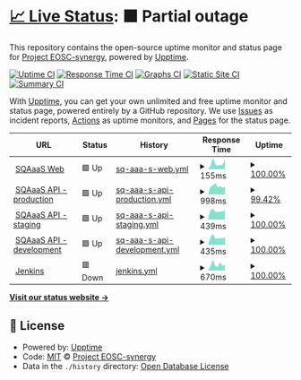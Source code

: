 # [📈 Live Status](https://status.eosc-synergy.eu): <!--live status--> **🟧 Partial outage**

This repository contains the open-source uptime monitor and status page for [Project EOSC-synergy](www.eosc-synergy.eu), powered by [Upptime](https://github.com/upptime/upptime).

[![Uptime CI](https://github.com/eosc-synergy/status/workflows/Uptime%20CI/badge.svg)](https://github.com/upptime/upptime/actions?query=workflow%3A%22Uptime+CI%22)
[![Response Time CI](https://github.com/eosc-synergy/status/workflows/Response%20Time%20CI/badge.svg)](https://github.com/upptime/upptime/actions?query=workflow%3A%22Response+Time+CI%22)
[![Graphs CI](https://github.com/eosc-synergy/status/workflows/Graphs%20CI/badge.svg)](https://github.com/upptime/upptime/actions?query=workflow%3A%22Graphs+CI%22)
[![Static Site CI](https://github.com/eosc-synergy/status/workflows/Static%20Site%20CI/badge.svg)](https://github.com/upptime/upptime/actions?query=workflow%3A%22Static+Site+CI%22)
[![Summary CI](https://github.com/eosc-synergy/status/workflows/Summary%20CI/badge.svg)](https://github.com/upptime/upptime/actions?query=workflow%3A%22Summary+CI%22)

With [Upptime](https://upptime.js.org), you can get your own unlimited and free uptime monitor and status page, powered entirely by a GitHub repository. We use [Issues](https://github.com/eosc-synergy/status/issues) as incident reports, [Actions](https://github.com/eosc-synergy/status/actions) as uptime monitors, and [Pages](https://status.eosc-synergy.eu) for the status page.

<!--start: status pages-->
<!-- This summary is generated by Upptime (https://github.com/upptime/upptime) -->
<!-- Do not edit this manually, your changes will be overwritten -->
<!-- prettier-ignore -->
| URL | Status | History | Response Time | Uptime |
| --- | ------ | ------- | ------------- | ------ |
| <img alt="" src="https://www.eosc-synergy.eu/wp-content/uploads/EOSC-Synergy-Logo-mini-png.png" height="13"> [SQAaaS Web](https://sqaaas.eosc-synergy.eu/) | 🟩 Up | [sq-aaa-s-web.yml](https://github.com/EOSC-synergy/status/commits/master/history/sq-aaa-s-web.yml) | <details><summary><img alt="Response time graph" src="./graphs/sq-aaa-s-web/response-time-week.png" height="20"> 155ms</summary><br><a href="https://eosc-synergy.github.io/status/history/sq-aaa-s-web"><img alt="Response time 138" src="https://img.shields.io/endpoint?url=https%3A%2F%2Fraw.githubusercontent.com%2FEOSC-synergy%2Fstatus%2Fmaster%2Fapi%2Fsq-aaa-s-web%2Fresponse-time.json"></a><br><a href="https://eosc-synergy.github.io/status/history/sq-aaa-s-web"><img alt="24-hour response time 95" src="https://img.shields.io/endpoint?url=https%3A%2F%2Fraw.githubusercontent.com%2FEOSC-synergy%2Fstatus%2Fmaster%2Fapi%2Fsq-aaa-s-web%2Fresponse-time-day.json"></a><br><a href="https://eosc-synergy.github.io/status/history/sq-aaa-s-web"><img alt="7-day response time 155" src="https://img.shields.io/endpoint?url=https%3A%2F%2Fraw.githubusercontent.com%2FEOSC-synergy%2Fstatus%2Fmaster%2Fapi%2Fsq-aaa-s-web%2Fresponse-time-week.json"></a><br><a href="https://eosc-synergy.github.io/status/history/sq-aaa-s-web"><img alt="30-day response time 138" src="https://img.shields.io/endpoint?url=https%3A%2F%2Fraw.githubusercontent.com%2FEOSC-synergy%2Fstatus%2Fmaster%2Fapi%2Fsq-aaa-s-web%2Fresponse-time-month.json"></a><br><a href="https://eosc-synergy.github.io/status/history/sq-aaa-s-web"><img alt="1-year response time 138" src="https://img.shields.io/endpoint?url=https%3A%2F%2Fraw.githubusercontent.com%2FEOSC-synergy%2Fstatus%2Fmaster%2Fapi%2Fsq-aaa-s-web%2Fresponse-time-year.json"></a></details> | <details><summary><a href="https://eosc-synergy.github.io/status/history/sq-aaa-s-web">100.00%</a></summary><a href="https://eosc-synergy.github.io/status/history/sq-aaa-s-web"><img alt="All-time uptime 100.00%" src="https://img.shields.io/endpoint?url=https%3A%2F%2Fraw.githubusercontent.com%2FEOSC-synergy%2Fstatus%2Fmaster%2Fapi%2Fsq-aaa-s-web%2Fuptime.json"></a><br><a href="https://eosc-synergy.github.io/status/history/sq-aaa-s-web"><img alt="24-hour uptime 100.00%" src="https://img.shields.io/endpoint?url=https%3A%2F%2Fraw.githubusercontent.com%2FEOSC-synergy%2Fstatus%2Fmaster%2Fapi%2Fsq-aaa-s-web%2Fuptime-day.json"></a><br><a href="https://eosc-synergy.github.io/status/history/sq-aaa-s-web"><img alt="7-day uptime 100.00%" src="https://img.shields.io/endpoint?url=https%3A%2F%2Fraw.githubusercontent.com%2FEOSC-synergy%2Fstatus%2Fmaster%2Fapi%2Fsq-aaa-s-web%2Fuptime-week.json"></a><br><a href="https://eosc-synergy.github.io/status/history/sq-aaa-s-web"><img alt="30-day uptime 100.00%" src="https://img.shields.io/endpoint?url=https%3A%2F%2Fraw.githubusercontent.com%2FEOSC-synergy%2Fstatus%2Fmaster%2Fapi%2Fsq-aaa-s-web%2Fuptime-month.json"></a><br><a href="https://eosc-synergy.github.io/status/history/sq-aaa-s-web"><img alt="1-year uptime 100.00%" src="https://img.shields.io/endpoint?url=https%3A%2F%2Fraw.githubusercontent.com%2FEOSC-synergy%2Fstatus%2Fmaster%2Fapi%2Fsq-aaa-s-web%2Fuptime-year.json"></a></details>
| <img alt="" src="https://upload.wikimedia.org/wikipedia/commons/a/ab/Swagger-logo.png" height="13"> [SQAaaS API - production](https://api.sqaaas.eosc-synergy.eu/v1/) | 🟩 Up | [sq-aaa-s-api-production.yml](https://github.com/EOSC-synergy/status/commits/master/history/sq-aaa-s-api-production.yml) | <details><summary><img alt="Response time graph" src="./graphs/sq-aaa-s-api-production/response-time-week.png" height="20"> 998ms</summary><br><a href="https://eosc-synergy.github.io/status/history/sq-aaa-s-api-production"><img alt="Response time 994" src="https://img.shields.io/endpoint?url=https%3A%2F%2Fraw.githubusercontent.com%2FEOSC-synergy%2Fstatus%2Fmaster%2Fapi%2Fsq-aaa-s-api-production%2Fresponse-time.json"></a><br><a href="https://eosc-synergy.github.io/status/history/sq-aaa-s-api-production"><img alt="24-hour response time 949" src="https://img.shields.io/endpoint?url=https%3A%2F%2Fraw.githubusercontent.com%2FEOSC-synergy%2Fstatus%2Fmaster%2Fapi%2Fsq-aaa-s-api-production%2Fresponse-time-day.json"></a><br><a href="https://eosc-synergy.github.io/status/history/sq-aaa-s-api-production"><img alt="7-day response time 998" src="https://img.shields.io/endpoint?url=https%3A%2F%2Fraw.githubusercontent.com%2FEOSC-synergy%2Fstatus%2Fmaster%2Fapi%2Fsq-aaa-s-api-production%2Fresponse-time-week.json"></a><br><a href="https://eosc-synergy.github.io/status/history/sq-aaa-s-api-production"><img alt="30-day response time 994" src="https://img.shields.io/endpoint?url=https%3A%2F%2Fraw.githubusercontent.com%2FEOSC-synergy%2Fstatus%2Fmaster%2Fapi%2Fsq-aaa-s-api-production%2Fresponse-time-month.json"></a><br><a href="https://eosc-synergy.github.io/status/history/sq-aaa-s-api-production"><img alt="1-year response time 994" src="https://img.shields.io/endpoint?url=https%3A%2F%2Fraw.githubusercontent.com%2FEOSC-synergy%2Fstatus%2Fmaster%2Fapi%2Fsq-aaa-s-api-production%2Fresponse-time-year.json"></a></details> | <details><summary><a href="https://eosc-synergy.github.io/status/history/sq-aaa-s-api-production">99.42%</a></summary><a href="https://eosc-synergy.github.io/status/history/sq-aaa-s-api-production"><img alt="All-time uptime 99.60%" src="https://img.shields.io/endpoint?url=https%3A%2F%2Fraw.githubusercontent.com%2FEOSC-synergy%2Fstatus%2Fmaster%2Fapi%2Fsq-aaa-s-api-production%2Fuptime.json"></a><br><a href="https://eosc-synergy.github.io/status/history/sq-aaa-s-api-production"><img alt="24-hour uptime 100.00%" src="https://img.shields.io/endpoint?url=https%3A%2F%2Fraw.githubusercontent.com%2FEOSC-synergy%2Fstatus%2Fmaster%2Fapi%2Fsq-aaa-s-api-production%2Fuptime-day.json"></a><br><a href="https://eosc-synergy.github.io/status/history/sq-aaa-s-api-production"><img alt="7-day uptime 99.42%" src="https://img.shields.io/endpoint?url=https%3A%2F%2Fraw.githubusercontent.com%2FEOSC-synergy%2Fstatus%2Fmaster%2Fapi%2Fsq-aaa-s-api-production%2Fuptime-week.json"></a><br><a href="https://eosc-synergy.github.io/status/history/sq-aaa-s-api-production"><img alt="30-day uptime 99.60%" src="https://img.shields.io/endpoint?url=https%3A%2F%2Fraw.githubusercontent.com%2FEOSC-synergy%2Fstatus%2Fmaster%2Fapi%2Fsq-aaa-s-api-production%2Fuptime-month.json"></a><br><a href="https://eosc-synergy.github.io/status/history/sq-aaa-s-api-production"><img alt="1-year uptime 99.60%" src="https://img.shields.io/endpoint?url=https%3A%2F%2Fraw.githubusercontent.com%2FEOSC-synergy%2Fstatus%2Fmaster%2Fapi%2Fsq-aaa-s-api-production%2Fuptime-year.json"></a></details>
| <img alt="" src="https://upload.wikimedia.org/wikipedia/commons/a/ab/Swagger-logo.png" height="13"> [SQAaaS API - staging](https://api-staging.sqaaas.eosc-synergy.eu/v1/) | 🟩 Up | [sq-aaa-s-api-staging.yml](https://github.com/EOSC-synergy/status/commits/master/history/sq-aaa-s-api-staging.yml) | <details><summary><img alt="Response time graph" src="./graphs/sq-aaa-s-api-staging/response-time-week.png" height="20"> 439ms</summary><br><a href="https://eosc-synergy.github.io/status/history/sq-aaa-s-api-staging"><img alt="Response time 449" src="https://img.shields.io/endpoint?url=https%3A%2F%2Fraw.githubusercontent.com%2FEOSC-synergy%2Fstatus%2Fmaster%2Fapi%2Fsq-aaa-s-api-staging%2Fresponse-time.json"></a><br><a href="https://eosc-synergy.github.io/status/history/sq-aaa-s-api-staging"><img alt="24-hour response time 344" src="https://img.shields.io/endpoint?url=https%3A%2F%2Fraw.githubusercontent.com%2FEOSC-synergy%2Fstatus%2Fmaster%2Fapi%2Fsq-aaa-s-api-staging%2Fresponse-time-day.json"></a><br><a href="https://eosc-synergy.github.io/status/history/sq-aaa-s-api-staging"><img alt="7-day response time 439" src="https://img.shields.io/endpoint?url=https%3A%2F%2Fraw.githubusercontent.com%2FEOSC-synergy%2Fstatus%2Fmaster%2Fapi%2Fsq-aaa-s-api-staging%2Fresponse-time-week.json"></a><br><a href="https://eosc-synergy.github.io/status/history/sq-aaa-s-api-staging"><img alt="30-day response time 449" src="https://img.shields.io/endpoint?url=https%3A%2F%2Fraw.githubusercontent.com%2FEOSC-synergy%2Fstatus%2Fmaster%2Fapi%2Fsq-aaa-s-api-staging%2Fresponse-time-month.json"></a><br><a href="https://eosc-synergy.github.io/status/history/sq-aaa-s-api-staging"><img alt="1-year response time 449" src="https://img.shields.io/endpoint?url=https%3A%2F%2Fraw.githubusercontent.com%2FEOSC-synergy%2Fstatus%2Fmaster%2Fapi%2Fsq-aaa-s-api-staging%2Fresponse-time-year.json"></a></details> | <details><summary><a href="https://eosc-synergy.github.io/status/history/sq-aaa-s-api-staging">100.00%</a></summary><a href="https://eosc-synergy.github.io/status/history/sq-aaa-s-api-staging"><img alt="All-time uptime 100.00%" src="https://img.shields.io/endpoint?url=https%3A%2F%2Fraw.githubusercontent.com%2FEOSC-synergy%2Fstatus%2Fmaster%2Fapi%2Fsq-aaa-s-api-staging%2Fuptime.json"></a><br><a href="https://eosc-synergy.github.io/status/history/sq-aaa-s-api-staging"><img alt="24-hour uptime 100.00%" src="https://img.shields.io/endpoint?url=https%3A%2F%2Fraw.githubusercontent.com%2FEOSC-synergy%2Fstatus%2Fmaster%2Fapi%2Fsq-aaa-s-api-staging%2Fuptime-day.json"></a><br><a href="https://eosc-synergy.github.io/status/history/sq-aaa-s-api-staging"><img alt="7-day uptime 100.00%" src="https://img.shields.io/endpoint?url=https%3A%2F%2Fraw.githubusercontent.com%2FEOSC-synergy%2Fstatus%2Fmaster%2Fapi%2Fsq-aaa-s-api-staging%2Fuptime-week.json"></a><br><a href="https://eosc-synergy.github.io/status/history/sq-aaa-s-api-staging"><img alt="30-day uptime 100.00%" src="https://img.shields.io/endpoint?url=https%3A%2F%2Fraw.githubusercontent.com%2FEOSC-synergy%2Fstatus%2Fmaster%2Fapi%2Fsq-aaa-s-api-staging%2Fuptime-month.json"></a><br><a href="https://eosc-synergy.github.io/status/history/sq-aaa-s-api-staging"><img alt="1-year uptime 100.00%" src="https://img.shields.io/endpoint?url=https%3A%2F%2Fraw.githubusercontent.com%2FEOSC-synergy%2Fstatus%2Fmaster%2Fapi%2Fsq-aaa-s-api-staging%2Fuptime-year.json"></a></details>
| <img alt="" src="https://upload.wikimedia.org/wikipedia/commons/a/ab/Swagger-logo.png" height="13"> [SQAaaS API - development](https://api-dev.sqaaas.eosc-synergy.eu/pipeline) | 🟩 Up | [sq-aaa-s-api-development.yml](https://github.com/EOSC-synergy/status/commits/master/history/sq-aaa-s-api-development.yml) | <details><summary><img alt="Response time graph" src="./graphs/sq-aaa-s-api-development/response-time-week.png" height="20"> 435ms</summary><br><a href="https://eosc-synergy.github.io/status/history/sq-aaa-s-api-development"><img alt="Response time 442" src="https://img.shields.io/endpoint?url=https%3A%2F%2Fraw.githubusercontent.com%2FEOSC-synergy%2Fstatus%2Fmaster%2Fapi%2Fsq-aaa-s-api-development%2Fresponse-time.json"></a><br><a href="https://eosc-synergy.github.io/status/history/sq-aaa-s-api-development"><img alt="24-hour response time 375" src="https://img.shields.io/endpoint?url=https%3A%2F%2Fraw.githubusercontent.com%2FEOSC-synergy%2Fstatus%2Fmaster%2Fapi%2Fsq-aaa-s-api-development%2Fresponse-time-day.json"></a><br><a href="https://eosc-synergy.github.io/status/history/sq-aaa-s-api-development"><img alt="7-day response time 435" src="https://img.shields.io/endpoint?url=https%3A%2F%2Fraw.githubusercontent.com%2FEOSC-synergy%2Fstatus%2Fmaster%2Fapi%2Fsq-aaa-s-api-development%2Fresponse-time-week.json"></a><br><a href="https://eosc-synergy.github.io/status/history/sq-aaa-s-api-development"><img alt="30-day response time 442" src="https://img.shields.io/endpoint?url=https%3A%2F%2Fraw.githubusercontent.com%2FEOSC-synergy%2Fstatus%2Fmaster%2Fapi%2Fsq-aaa-s-api-development%2Fresponse-time-month.json"></a><br><a href="https://eosc-synergy.github.io/status/history/sq-aaa-s-api-development"><img alt="1-year response time 442" src="https://img.shields.io/endpoint?url=https%3A%2F%2Fraw.githubusercontent.com%2FEOSC-synergy%2Fstatus%2Fmaster%2Fapi%2Fsq-aaa-s-api-development%2Fresponse-time-year.json"></a></details> | <details><summary><a href="https://eosc-synergy.github.io/status/history/sq-aaa-s-api-development">100.00%</a></summary><a href="https://eosc-synergy.github.io/status/history/sq-aaa-s-api-development"><img alt="All-time uptime 100.00%" src="https://img.shields.io/endpoint?url=https%3A%2F%2Fraw.githubusercontent.com%2FEOSC-synergy%2Fstatus%2Fmaster%2Fapi%2Fsq-aaa-s-api-development%2Fuptime.json"></a><br><a href="https://eosc-synergy.github.io/status/history/sq-aaa-s-api-development"><img alt="24-hour uptime 100.00%" src="https://img.shields.io/endpoint?url=https%3A%2F%2Fraw.githubusercontent.com%2FEOSC-synergy%2Fstatus%2Fmaster%2Fapi%2Fsq-aaa-s-api-development%2Fuptime-day.json"></a><br><a href="https://eosc-synergy.github.io/status/history/sq-aaa-s-api-development"><img alt="7-day uptime 100.00%" src="https://img.shields.io/endpoint?url=https%3A%2F%2Fraw.githubusercontent.com%2FEOSC-synergy%2Fstatus%2Fmaster%2Fapi%2Fsq-aaa-s-api-development%2Fuptime-week.json"></a><br><a href="https://eosc-synergy.github.io/status/history/sq-aaa-s-api-development"><img alt="30-day uptime 100.00%" src="https://img.shields.io/endpoint?url=https%3A%2F%2Fraw.githubusercontent.com%2FEOSC-synergy%2Fstatus%2Fmaster%2Fapi%2Fsq-aaa-s-api-development%2Fuptime-month.json"></a><br><a href="https://eosc-synergy.github.io/status/history/sq-aaa-s-api-development"><img alt="1-year uptime 100.00%" src="https://img.shields.io/endpoint?url=https%3A%2F%2Fraw.githubusercontent.com%2FEOSC-synergy%2Fstatus%2Fmaster%2Fapi%2Fsq-aaa-s-api-development%2Fuptime-year.json"></a></details>
| <img alt="" src="https://encrypted-tbn0.gstatic.com/images?q=tbn:ANd9GcTvpNArYk3fL0rZo9sh2nD7P2EHj-ul01oCOA&usqp=CAU" height="13"> [Jenkins](https://jenkins.eosc-synergy.eu/) | 🟥 Down | [jenkins.yml](https://github.com/EOSC-synergy/status/commits/master/history/jenkins.yml) | <details><summary><img alt="Response time graph" src="./graphs/jenkins/response-time-week.png" height="20"> 670ms</summary><br><a href="https://eosc-synergy.github.io/status/history/jenkins"><img alt="Response time 625" src="https://img.shields.io/endpoint?url=https%3A%2F%2Fraw.githubusercontent.com%2FEOSC-synergy%2Fstatus%2Fmaster%2Fapi%2Fjenkins%2Fresponse-time.json"></a><br><a href="https://eosc-synergy.github.io/status/history/jenkins"><img alt="24-hour response time 730" src="https://img.shields.io/endpoint?url=https%3A%2F%2Fraw.githubusercontent.com%2FEOSC-synergy%2Fstatus%2Fmaster%2Fapi%2Fjenkins%2Fresponse-time-day.json"></a><br><a href="https://eosc-synergy.github.io/status/history/jenkins"><img alt="7-day response time 670" src="https://img.shields.io/endpoint?url=https%3A%2F%2Fraw.githubusercontent.com%2FEOSC-synergy%2Fstatus%2Fmaster%2Fapi%2Fjenkins%2Fresponse-time-week.json"></a><br><a href="https://eosc-synergy.github.io/status/history/jenkins"><img alt="30-day response time 625" src="https://img.shields.io/endpoint?url=https%3A%2F%2Fraw.githubusercontent.com%2FEOSC-synergy%2Fstatus%2Fmaster%2Fapi%2Fjenkins%2Fresponse-time-month.json"></a><br><a href="https://eosc-synergy.github.io/status/history/jenkins"><img alt="1-year response time 625" src="https://img.shields.io/endpoint?url=https%3A%2F%2Fraw.githubusercontent.com%2FEOSC-synergy%2Fstatus%2Fmaster%2Fapi%2Fjenkins%2Fresponse-time-year.json"></a></details> | <details><summary><a href="https://eosc-synergy.github.io/status/history/jenkins">100.00%</a></summary><a href="https://eosc-synergy.github.io/status/history/jenkins"><img alt="All-time uptime 100.00%" src="https://img.shields.io/endpoint?url=https%3A%2F%2Fraw.githubusercontent.com%2FEOSC-synergy%2Fstatus%2Fmaster%2Fapi%2Fjenkins%2Fuptime.json"></a><br><a href="https://eosc-synergy.github.io/status/history/jenkins"><img alt="24-hour uptime 99.99%" src="https://img.shields.io/endpoint?url=https%3A%2F%2Fraw.githubusercontent.com%2FEOSC-synergy%2Fstatus%2Fmaster%2Fapi%2Fjenkins%2Fuptime-day.json"></a><br><a href="https://eosc-synergy.github.io/status/history/jenkins"><img alt="7-day uptime 100.00%" src="https://img.shields.io/endpoint?url=https%3A%2F%2Fraw.githubusercontent.com%2FEOSC-synergy%2Fstatus%2Fmaster%2Fapi%2Fjenkins%2Fuptime-week.json"></a><br><a href="https://eosc-synergy.github.io/status/history/jenkins"><img alt="30-day uptime 100.00%" src="https://img.shields.io/endpoint?url=https%3A%2F%2Fraw.githubusercontent.com%2FEOSC-synergy%2Fstatus%2Fmaster%2Fapi%2Fjenkins%2Fuptime-month.json"></a><br><a href="https://eosc-synergy.github.io/status/history/jenkins"><img alt="1-year uptime 100.00%" src="https://img.shields.io/endpoint?url=https%3A%2F%2Fraw.githubusercontent.com%2FEOSC-synergy%2Fstatus%2Fmaster%2Fapi%2Fjenkins%2Fuptime-year.json"></a></details>

<!--end: status pages-->

[**Visit our status website →**](https://status.eosc-synergy.eu)

## 📄 License

- Powered by: [Upptime](https://github.com/upptime/upptime)
- Code: [MIT](./LICENSE) © [Project EOSC-synergy](www.eosc-synergy.eu)
- Data in the `./history` directory: [Open Database License](https://opendatacommons.org/licenses/odbl/1-0/)
